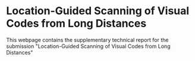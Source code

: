 # Location-Guided Scanning of Visual Codes from Long Distances
This webpage contains the supplementary technical report for the submission "Location-Guided Scanning of Visual Codes from Long Distances"
